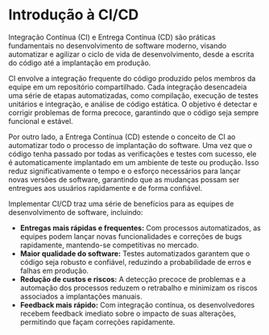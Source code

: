# Introdução à CI/CD

Integração Contínua (CI) e Entrega Contínua (CD) são práticas fundamentais no desenvolvimento de software moderno, visando automatizar e agilizar o ciclo de vida de desenvolvimento, desde a escrita do código até a implantação em produção.

CI envolve a integração frequente do código produzido pelos membros da equipe em um repositório compartilhado. Cada integração desencadeia uma série de etapas automatizadas, como compilação, execução de testes unitários e integração, e análise de código estática. O objetivo é detectar e corrigir problemas de forma precoce, garantindo que o código seja sempre funcional e estável.

Por outro lado, a Entrega Contínua (CD) estende o conceito de CI ao automatizar todo o processo de implantação do software. Uma vez que o código tenha passado por todas as verificações e testes com sucesso, ele é automaticamente implantado em um ambiente de teste ou produção. Isso reduz significativamente o tempo e o esforço necessários para lançar novas versões de software, garantindo que as mudanças possam ser entregues aos usuários rapidamente e de forma confiável.

Implementar CI/CD traz uma série de benefícios para as equipes de desenvolvimento de software, incluindo:

- **Entregas mais rápidas e frequentes:** Com processos automatizados, as equipes podem lançar novas funcionalidades e correções de bugs rapidamente, mantendo-se competitivas no mercado.
- **Maior qualidade do software:** Testes automatizados garantem que o código seja robusto e confiável, reduzindo a probabilidade de erros e falhas em produção.
- **Redução de custos e riscos:** A detecção precoce de problemas e a automação dos processos reduzem o retrabalho e minimizam os riscos associados a implantações manuais.
- **Feedback mais rápido:** Com integração contínua, os desenvolvedores recebem feedback imediato sobre o impacto de suas alterações, permitindo que façam correções rapidamente.

